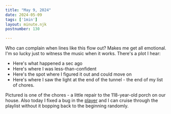 ```yaml
---
title: "May 9, 2024"
date: 2024-05-09
tags: ['1min']
layout: minute.njk
postnumber: 130

---
```


Who can complain when lines like this flow out? Makes me get all emotional. I'm so lucky just to witness the music when it works. There's a plot I hear:

- Here's what happened a sec ago
- Here's where I was less-than-confident
- Here's the spot where I figured it out and could move on
- Here's where I saw the light at the end of the tunnel - the end of my list of chores.

Pictured is one of the chores - a little repair to the 118-year-old porch on our house. Also today I fixed a bug in the [player](https://www.listenfaster.com/main/player/) and I can cruise through the playlist without it bopping back to the beginning randomly. 